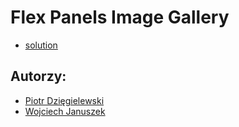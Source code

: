 # Flex Panels Image Gallery
- [solution]()
## Autorzy:
- [Piotr Dzięgielewski](https://github.com/dexiefy)
- [Wojciech Januszek](https://github.com/wojsamjan)

